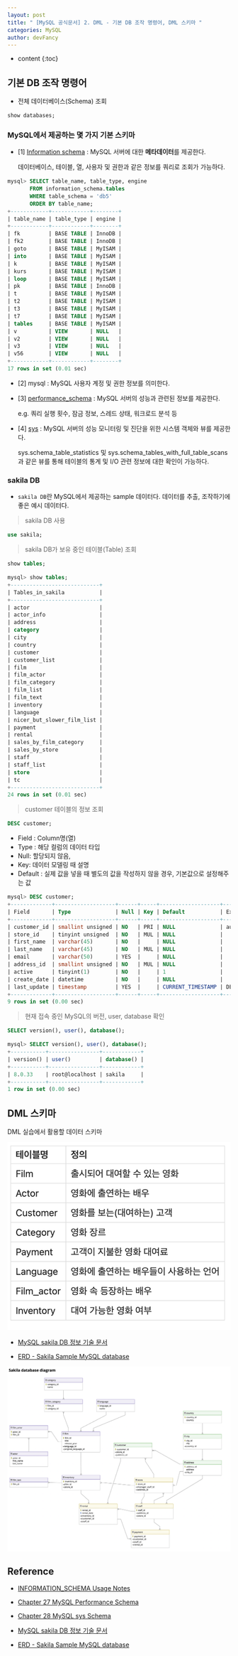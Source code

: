 ```yaml
---
layout: post
title: " [MySQL 공식문서] 2. DML - 기본 DB 조작 명령어, DML 스키마 "
categories: MySQL
author: devFancy
---
```

* content
{:toc}

## 기본 DB 조작 명령어

* 전체 데이터베이스(Schema) 조회

```sql
show databases;
```

### MySQL에서 제공하는 몇 가지 기본 스키마

* [1] [Information schema](https://dev.mysql.com/doc/refman/8.0/en/information-schema-introduction.html) : MySQL 서버에 대한 **메타데이터**를 제공한다. 

  데이터베이스, 테이블, 열, 사용자 및 권한과 같은 정보를 쿼리로 조회가 가능하다.

```sql
mysql> SELECT table_name, table_type, engine
       FROM information_schema.tables
       WHERE table_schema = 'db5'
       ORDER BY table_name;
+------------+------------+--------+
| table_name | table_type | engine |
+------------+------------+--------+
| fk         | BASE TABLE | InnoDB |
| fk2        | BASE TABLE | InnoDB |
| goto       | BASE TABLE | MyISAM |
| into       | BASE TABLE | MyISAM |
| k          | BASE TABLE | MyISAM |
| kurs       | BASE TABLE | MyISAM |
| loop       | BASE TABLE | MyISAM |
| pk         | BASE TABLE | InnoDB |
| t          | BASE TABLE | MyISAM |
| t2         | BASE TABLE | MyISAM |
| t3         | BASE TABLE | MyISAM |
| t7         | BASE TABLE | MyISAM |
| tables     | BASE TABLE | MyISAM |
| v          | VIEW       | NULL   |
| v2         | VIEW       | NULL   |
| v3         | VIEW       | NULL   |
| v56        | VIEW       | NULL   |
+------------+------------+--------+
17 rows in set (0.01 sec)
```

* [2] mysql : MySQL 사용자 계정 및 권한 정보를 의미한다.

* [3] [performance_schema](https://dev.mysql.com/doc/refman/8.0/en/performance-schema.html) : MySQL 서버의 성능과 관련된 정보를 제공한다. 

  e.g. 쿼리 실행 횟수, 잠금 정보, 스레드 상태, 워크로드 분석 등

* [4] [sys](https://dev.mysql.com/doc/refman/8.0/en/sys-schema.html) : MySQL 서버의 성능 모니터링 및 진단을 위한 시스템 객체와 뷰를 제공한다. 

  sys.schema_table_statistics 및 sys.schema_tables_with_full_table_scans과 같은 뷰를 통해 테이블의 통계 및 I/O 관련 정보에 대한 확인이 가능하다.

### sakila DB

* `sakila DB`란 MySQL에서 제공하는 sample 데이터다. 데이터를 추출, 조작하기에 좋은 예시 데이터다.

> sakila DB 사용

```sql
use sakila;
```

> sakila DB가 보유 중인 테이블(Table) 조회

```sql
show tables;
```

```sql
mysql> show tables;
+----------------------------+
| Tables_in_sakila           |
+----------------------------+
| actor                      |
| actor_info                 |
| address                    |
| category                   |
| city                       |
| country                    |
| customer                   |
| customer_list              |
| film                       |
| film_actor                 |
| film_category              |
| film_list                  |
| film_text                  |
| inventory                  |
| language                   |
| nicer_but_slower_film_list |
| payment                    |
| rental                     |
| sales_by_film_category     |
| sales_by_store             |
| staff                      |
| staff_list                 |
| store                      |
| tc                         |
+----------------------------+
24 rows in set (0.01 sec)
```

> customer 테이블의 정보 조회

```sql
DESC customer;
```

* Field : Column명(열)
* Type : 해당 컬럼의 데이터 타입
* Null: 할당되지 않음,
* Key: 데이터 모델링 때 설명
* Default : 실제 값을 넣을 때 별도의 값을 작성하지 않을 경우, 기본값으로 설정해주는 값


```sql
mysql> DESC customer;
+-------------+-------------------+------+-----+-------------------+-----------------------------------------------+
| Field       | Type              | Null | Key | Default           | Extra                                         |
+-------------+-------------------+------+-----+-------------------+-----------------------------------------------+
| customer_id | smallint unsigned | NO   | PRI | NULL              | auto_increment                                |
| store_id    | tinyint unsigned  | NO   | MUL | NULL              |                                               |
| first_name  | varchar(45)       | NO   |     | NULL              |                                               |
| last_name   | varchar(45)       | NO   | MUL | NULL              |                                               |
| email       | varchar(50)       | YES  |     | NULL              |                                               |
| address_id  | smallint unsigned | NO   | MUL | NULL              |                                               |
| active      | tinyint(1)        | NO   |     | 1                 |                                               |
| create_date | datetime          | NO   |     | NULL              |                                               |
| last_update | timestamp         | YES  |     | CURRENT_TIMESTAMP | DEFAULT_GENERATED on update CURRENT_TIMESTAMP |
+-------------+-------------------+------+-----+-------------------+-----------------------------------------------+
9 rows in set (0.00 sec)
```

> 현재 접속 중인 MySQL의 버전, user, database 확인

```sql
SELECT version(), user(), database();
```

```sql
mysql> SELECT version(), user(), database();
+-----------+----------------+------------+
| version() | user()         | database() |
+-----------+----------------+------------+
| 8.0.33    | root@localhost | sakila     |
+-----------+----------------+------------+
1 row in set (0.00 sec)
```

## DML 스키마

DML 실습에서 활용할 데이터 스키마

![](/assets/img/mysql/mysql-sakila-schema.png)

* [MySQL sakila DB 정보 기술 문서](https://dev.mysql.com/doc/sakila/en/sakila-structure.html)

* [ERD - Sakila Sample MySQL database](https://dataedo.com/samples/html/Sakila/doc/Sakila_8/modules/Sakila_database_diagram_95/module.html)

![](/assets/img/mysql/mysql-sakila-database-diagram.png)

## Reference

* [INFORMATION_SCHEMA Usage Notes](https://dev.mysql.com/doc/refman/8.0/en/information-schema-introduction.html)

* [Chapter 27 MySQL Performance Schema](https://dev.mysql.com/doc/refman/8.0/en/performance-schema.html)

* [Chapter 28 MySQL sys Schema](https://dev.mysql.com/doc/refman/8.0/en/sys-schema.html)

* [MySQL sakila DB 정보 기술 문서](https://dev.mysql.com/doc/sakila/en/sakila-structure.html)

* [ERD - Sakila Sample MySQL database](https://dataedo.com/samples/html/Sakila/doc/Sakila_8/modules/Sakila_database_diagram_95/module.html)